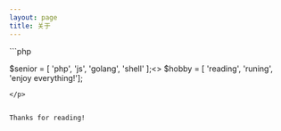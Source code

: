 ```yaml
---
layout: page
title: 关于
---
```


<p class="message">
	```php

  $senior = [ 'php', 'js', 'golang', 'shell' ];<>
  $hobby = [ 'reading', 'runing', 'enjoy everything!'];

  ```
</p>


Thanks for reading!
